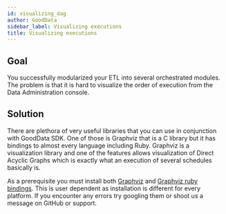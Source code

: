 ```yaml
---
id: visualizing_dag
author: GoodData
sidebar_label: Visualizing executions
title: Visualizing executions
---
```


Goal
-------

You successfully modularized your ETL into several orchestrated modules.
The problem is that it is hard to visualize the order of execution from
the Data Administration console.

Solution
--------

There are plethora of very useful libraries that you can use in
conjunction with GoodData SDK. One of those is Graphviz that is a C
library but it has bindings to almost every language including Ruby.
Graphviz is a visualization library and one of the features allows
visualization of Direct Acyclic Graphs which is exactly what an
execution of several schedules basically is.

As a prerequisite you must install both
[Graphviz](http://www.graphviz.org/) and [Graphviz ruby
bindings](https://github.com/glejeune/Ruby-Graphviz). This is user
dependent as installation is different for every platform. If you
encounter any errors try googling them or shoot us a message on GitHub
or support.


